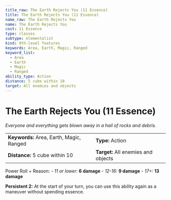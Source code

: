 ```yaml
---
title_raw: The Earth Rejects You (11 Essence)
title: The Earth Rejects You (11 Essence)
name_raw: The Earth Rejects You
name: The Earth Rejects You
cost: 11 Essence
type: classes
subtype: elementalist
kind: 9th-level features
keywords: Area, Earth, Magic, Ranged
keyword_list:
  - Area
  - Earth
  - Magic
  - Ranged
ability_type: Action
distance: 5 cube within 10
target: All enemies and objects
---
```


# The Earth Rejects You (11 Essence)

*Everyone and everything gets blown away in a hail of rocks and debris.*

|                                          |                                     |
| :--------------------------------------- | :---------------------------------- |
| **Keywords:** Area, Earth, Magic, Ranged | **Type:** Action                    |
| **Distance:** 5 cube within 10           | **Target:** All enemies and objects |

Power Roll + Reason: - *11 or lower:* **6 damage** - *12-16:* **9 damage** - *17+:* **13 damage**

**Persistent 2:** At the start of your turn, you can use this ability again as a maneuver without spending essence.
